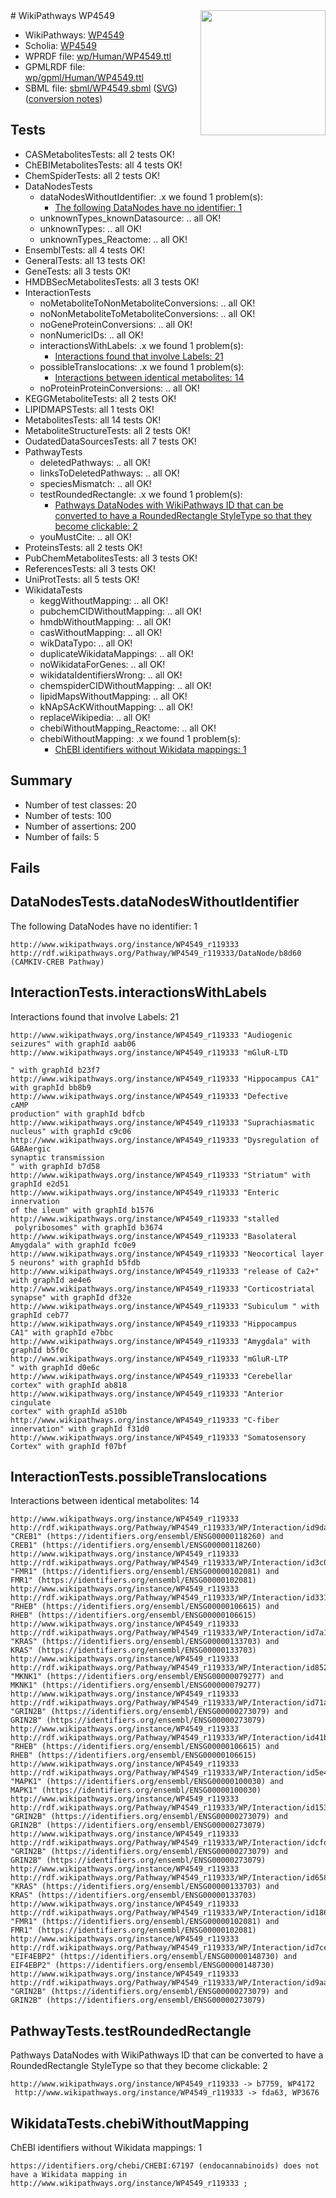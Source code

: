 <img style="float: right; width: 200px" src="../logo.png" />
# WikiPathways WP4549

* WikiPathways: [WP4549](https://identifiers.org/wikipathways:WP4549)
* Scholia: [WP4549](https://scholia.toolforge.org/wikipathways/WP4549)
* WPRDF file: [wp/Human/WP4549.ttl](../wp/Human/WP4549.ttl)
* GPMLRDF file: [wp/gpml/Human/WP4549.ttl](../wp/gpml/Human/WP4549.ttl)
* SBML file: [sbml/WP4549.sbml](../sbml/WP4549.sbml) ([SVG](../sbml/WP4549.svg)) ([conversion notes](../sbml/WP4549.txt))

## Tests
* CASMetabolitesTests: all 2 tests OK!
* ChEBIMetabolitesTests: all 4 tests OK!
* ChemSpiderTests: all 2 tests OK!
* DataNodesTests
    * dataNodesWithoutIdentifier: .x we found 1 problem(s):
        * [The following DataNodes have no identifier: 1](#d2d32fa0)
    * unknownTypes_knownDatasource: .. all OK!
    * unknownTypes: .. all OK!
    * unknownTypes_Reactome: .. all OK!
* EnsemblTests: all 4 tests OK!
* GeneralTests: all 13 tests OK!
* GeneTests: all 3 tests OK!
* HMDBSecMetabolitesTests: all 3 tests OK!
* InteractionTests
    * noMetaboliteToNonMetaboliteConversions: .. all OK!
    * noNonMetaboliteToMetaboliteConversions: .. all OK!
    * noGeneProteinConversions: .. all OK!
    * nonNumericIDs: .. all OK!
    * interactionsWithLabels: .x we found 1 problem(s):
        * [Interactions found that involve Labels: 21](#fe97a8d8)
    * possibleTranslocations: .x we found 1 problem(s):
        * [Interactions between identical metabolites: 14](#dc76dff0)
    * noProteinProteinConversions: .. all OK!
* KEGGMetaboliteTests: all 2 tests OK!
* LIPIDMAPSTests: all 1 tests OK!
* MetabolitesTests: all 14 tests OK!
* MetaboliteStructureTests: all 2 tests OK!
* OudatedDataSourcesTests: all 7 tests OK!
* PathwayTests
    * deletedPathways: .. all OK!
    * linksToDeletedPathways: .. all OK!
    * speciesMismatch: .. all OK!
    * testRoundedRectangle: .x we found 1 problem(s):
        * [Pathways DataNodes with WikiPathways ID that can be converted to have a RoundedRectangle StyleType so that they become clickable: 2](#9fbad3cc)
    * youMustCite: .. all OK!
* ProteinsTests: all 2 tests OK!
* PubChemMetabolitesTests: all 3 tests OK!
* ReferencesTests: all 3 tests OK!
* UniProtTests: all 5 tests OK!
* WikidataTests
    * keggWithoutMapping: .. all OK!
    * pubchemCIDWithoutMapping: .. all OK!
    * hmdbWithoutMapping: .. all OK!
    * casWithoutMapping: .. all OK!
    * wikDataTypo: .. all OK!
    * duplicateWikidataMappings: .. all OK!
    * noWikidataForGenes: .. all OK!
    * wikidataIdentifiersWrong: .. all OK!
    * chemspiderCIDWithoutMapping: .. all OK!
    * lipidMapsWithoutMapping: .. all OK!
    * kNApSAcKWithoutMapping: .. all OK!
    * replaceWikipedia: .. all OK!
    * chebiWithoutMapping_Reactome: .. all OK!
    * chebiWithoutMapping: .x we found 1 problem(s):
        * [ChEBI identifiers without Wikidata mappings: 1](#a8d554cd)


## Summary

* Number of test classes: 20
* Number of tests: 100
* Number of assertions: 200
* Number of fails: 5

## Fails

<a name="d2d32fa0" />

## DataNodesTests.dataNodesWithoutIdentifier

The following DataNodes have no identifier: 1
```
http://www.wikipathways.org/instance/WP4549_r119333 http://rdf.wikipathways.org/Pathway/WP4549_r119333/DataNode/b8d60 (CAMKIV-CREB Pathway)
```

<a name="fe97a8d8" />

## InteractionTests.interactionsWithLabels

Interactions found that involve Labels: 21
```
http://www.wikipathways.org/instance/WP4549_r119333 "Audiogenic seizures" with graphId aab06
http://www.wikipathways.org/instance/WP4549_r119333 "mGluR-LTD

" with graphId b23f7
http://www.wikipathways.org/instance/WP4549_r119333 "Hippocampus CA1" with graphId bb8b9
http://www.wikipathways.org/instance/WP4549_r119333 "Defective 
cAMP 
production" with graphId bdfcb
http://www.wikipathways.org/instance/WP4549_r119333 "Suprachiasmatic 
nucleus" with graphId c9c06
http://www.wikipathways.org/instance/WP4549_r119333 "Dysregulation of GABAergic 
synaptic transmission
" with graphId b7d58
http://www.wikipathways.org/instance/WP4549_r119333 "Striatum" with graphId e2d51
http://www.wikipathways.org/instance/WP4549_r119333 "Enteric innervation 
of the ileum" with graphId b1576
http://www.wikipathways.org/instance/WP4549_r119333 "stalled
 polyribosomes" with graphId b3674
http://www.wikipathways.org/instance/WP4549_r119333 "Basolateral 
Amygdala" with graphId fc0e9
http://www.wikipathways.org/instance/WP4549_r119333 "Neocortical layer
5 neurons" with graphId b5fdb
http://www.wikipathways.org/instance/WP4549_r119333 "release of Ca2+" with graphId ae4e6
http://www.wikipathways.org/instance/WP4549_r119333 "Corticostriatal 
synapse" with graphId df32e
http://www.wikipathways.org/instance/WP4549_r119333 "Subiculum " with graphId ceb77
http://www.wikipathways.org/instance/WP4549_r119333 "Hippocampus 
CA1" with graphId e7bbc
http://www.wikipathways.org/instance/WP4549_r119333 "Amygdala" with graphId b5f0c
http://www.wikipathways.org/instance/WP4549_r119333 "mGluR-LTP
" with graphId d0e6c
http://www.wikipathways.org/instance/WP4549_r119333 "Cerebellar cortex" with graphId ab818
http://www.wikipathways.org/instance/WP4549_r119333 "Anterior cingulate 
cortex" with graphId a510b
http://www.wikipathways.org/instance/WP4549_r119333 "C-fiber innervation" with graphId f31d0
http://www.wikipathways.org/instance/WP4549_r119333 "Somatosensory
Cortex" with graphId f07bf
```

<a name="dc76dff0" />

## InteractionTests.possibleTranslocations

Interactions between identical metabolites: 14
```
http://www.wikipathways.org/instance/WP4549_r119333 http://rdf.wikipathways.org/Pathway/WP4549_r119333/WP/Interaction/id9daeda7b "CREB1" (https://identifiers.org/ensembl/ENSG00000118260) and 
CREB1" (https://identifiers.org/ensembl/ENSG00000118260)
http://www.wikipathways.org/instance/WP4549_r119333 http://rdf.wikipathways.org/Pathway/WP4549_r119333/WP/Interaction/id3c0843cf "FMR1" (https://identifiers.org/ensembl/ENSG00000102081) and 
FMR1" (https://identifiers.org/ensembl/ENSG00000102081)
http://www.wikipathways.org/instance/WP4549_r119333 http://rdf.wikipathways.org/Pathway/WP4549_r119333/WP/Interaction/id3315d84f "RHEB" (https://identifiers.org/ensembl/ENSG00000106615) and 
RHEB" (https://identifiers.org/ensembl/ENSG00000106615)
http://www.wikipathways.org/instance/WP4549_r119333 http://rdf.wikipathways.org/Pathway/WP4549_r119333/WP/Interaction/id7a1b768e "KRAS" (https://identifiers.org/ensembl/ENSG00000133703) and 
KRAS" (https://identifiers.org/ensembl/ENSG00000133703)
http://www.wikipathways.org/instance/WP4549_r119333 http://rdf.wikipathways.org/Pathway/WP4549_r119333/WP/Interaction/id8522480f "MKNK1" (https://identifiers.org/ensembl/ENSG00000079277) and 
MKNK1" (https://identifiers.org/ensembl/ENSG00000079277)
http://www.wikipathways.org/instance/WP4549_r119333 http://rdf.wikipathways.org/Pathway/WP4549_r119333/WP/Interaction/id71a70594 "GRIN2B" (https://identifiers.org/ensembl/ENSG00000273079) and 
GRIN2B" (https://identifiers.org/ensembl/ENSG00000273079)
http://www.wikipathways.org/instance/WP4549_r119333 http://rdf.wikipathways.org/Pathway/WP4549_r119333/WP/Interaction/id41bbefae "RHEB" (https://identifiers.org/ensembl/ENSG00000106615) and 
RHEB" (https://identifiers.org/ensembl/ENSG00000106615)
http://www.wikipathways.org/instance/WP4549_r119333 http://rdf.wikipathways.org/Pathway/WP4549_r119333/WP/Interaction/id5e4da64f "MAPK1" (https://identifiers.org/ensembl/ENSG00000100030) and 
MAPK1" (https://identifiers.org/ensembl/ENSG00000100030)
http://www.wikipathways.org/instance/WP4549_r119333 http://rdf.wikipathways.org/Pathway/WP4549_r119333/WP/Interaction/id1531d62a "GRIN2B" (https://identifiers.org/ensembl/ENSG00000273079) and 
GRIN2B" (https://identifiers.org/ensembl/ENSG00000273079)
http://www.wikipathways.org/instance/WP4549_r119333 http://rdf.wikipathways.org/Pathway/WP4549_r119333/WP/Interaction/idcfdaba90 "GRIN2B" (https://identifiers.org/ensembl/ENSG00000273079) and 
GRIN2B" (https://identifiers.org/ensembl/ENSG00000273079)
http://www.wikipathways.org/instance/WP4549_r119333 http://rdf.wikipathways.org/Pathway/WP4549_r119333/WP/Interaction/id65826470 "KRAS" (https://identifiers.org/ensembl/ENSG00000133703) and 
KRAS" (https://identifiers.org/ensembl/ENSG00000133703)
http://www.wikipathways.org/instance/WP4549_r119333 http://rdf.wikipathways.org/Pathway/WP4549_r119333/WP/Interaction/id186dec8f "FMR1" (https://identifiers.org/ensembl/ENSG00000102081) and 
FMR1" (https://identifiers.org/ensembl/ENSG00000102081)
http://www.wikipathways.org/instance/WP4549_r119333 http://rdf.wikipathways.org/Pathway/WP4549_r119333/WP/Interaction/id7ceedc8c "EIF4EBP2" (https://identifiers.org/ensembl/ENSG00000148730) and 
EIF4EBP2" (https://identifiers.org/ensembl/ENSG00000148730)
http://www.wikipathways.org/instance/WP4549_r119333 http://rdf.wikipathways.org/Pathway/WP4549_r119333/WP/Interaction/id9aa2e278 "GRIN2B" (https://identifiers.org/ensembl/ENSG00000273079) and 
GRIN2B" (https://identifiers.org/ensembl/ENSG00000273079)
```

<a name="9fbad3cc" />

## PathwayTests.testRoundedRectangle

Pathways DataNodes with WikiPathways ID that can be converted to have a RoundedRectangle StyleType so that they become clickable: 2
```
http://www.wikipathways.org/instance/WP4549_r119333 -> b7759, WP4172
 http://www.wikipathways.org/instance/WP4549_r119333 -> fda63, WP3676
 ```

<a name="a8d554cd" />

## WikidataTests.chebiWithoutMapping

ChEBI identifiers without Wikidata mappings: 1
```
https://identifiers.org/chebi/CHEBI:67197 (endocannabinoids) does not have a Wikidata mapping in http://www.wikipathways.org/instance/WP4549_r119333 ; 
```


